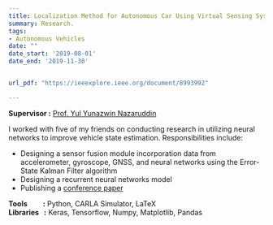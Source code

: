 ```yaml
---
title: Localization Method for Autonomous Car Using Virtual Sensing System
summary: Research.
tags:
- Autonomous Vehicles
date: ""
date_start: '2019-08-01'
date_end: '2019-11-30'


url_pdf: "https://ieeexplore.ieee.org/document/8993992"

---
```

<b>Supervisor :</b> [Prof. Yul Yunazwin Nazaruddin](https://scholar.google.com/citations?user=Rve3vEYAAAAJ&hl=en)

I worked with five of my friends on conducting research in utilizing neural networks to improve vehicle state estimation. Responsibilities include:

* Designing a sensor fusion module incorporation data from accelerometer, gyroscope, GNSS, and neural networks using the Error-State Kalman Filter algorithm
* Designing a recurrent neural networks model
* Publishing a [conference paper](../../publication/localization-method-for-autonomous-car-using-virtual-sensing-system/) 

<b>Tools &emsp; &nbsp;&nbsp; :</b> Python, CARLA Simulator, LaTeX<br>
<b>Libraries &nbsp; :</b> Keras, Tensorflow, Numpy, Matplotlib, Pandas<br>
